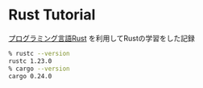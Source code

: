 # Rust Tutorial

[プログラミング言語Rust](https://rust-lang-ja.github.io/the-rust-programming-language-ja/1.6/book/README.html)
を利用してRustの学習をした記録

```zsh
% rustc --version
rustc 1.23.0
% cargo --version
cargo 0.24.0
```
